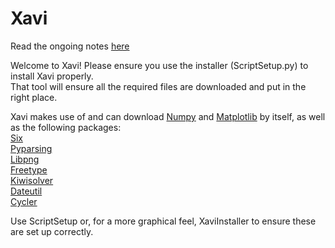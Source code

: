 # Xavi
Read the ongoing notes [here](http://bit.do/xavinotes)


Welcome to Xavi!
Please ensure you use the installer (ScriptSetup.py) to install Xavi properly.  
That tool will ensure all the required files are downloaded and put in the right place.  

Xavi makes use of and can download [Numpy](https://www.numpy.org/) and [Matplotlib](https://matplotlib.org/) by itself, as well as the following packages:  
[Six](https://pypi.org/project/six/#files)  
[Pyparsing](https://pypi.org/project/pyparsing/)  
[Libpng](http://www.libpng.org/pub/png/libpng.html)  
[Freetype](https://www.freetype.org/)  
[Kiwisolver](https://pypi.org/project/kiwisolver/)  
[Dateutil](https://pypi.org/project/python-dateutil/)  
[Cycler](https://pypi.org/project/Cycler/)  

Use ScriptSetup or, for a more graphical feel, XaviInstaller to ensure these are set up correctly.
